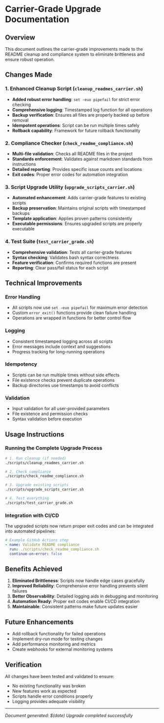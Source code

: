 # Carrier-Grade Upgrade Documentation

## Overview

This document outlines the carrier-grade improvements made to the README cleanup and compliance system to eliminate brittleness and ensure robust operation.

## Changes Made

### 1. Enhanced Cleanup Script (`cleanup_readmes_carrier.sh`)

- **Added robust error handling**: `set -euo pipefail` for strict error checking
- **Comprehensive logging**: Timestamped log function for all operations
- **Backup verification**: Ensures all files are properly backed up before removal
- **Idempotent operations**: Script can be run multiple times safely
- **Rollback capability**: Framework for future rollback functionality

### 2. Compliance Checker (`check_readme_compliance.sh`)

- **Multi-file validation**: Checks all README files in the project
- **Standards enforcement**: Validates against markdown standards from instructions
- **Detailed reporting**: Provides specific issue counts and locations
- **Exit codes**: Proper error codes for automation integration

### 3. Script Upgrade Utility (`upgrade_scripts_carrier.sh`)

- **Automated enhancement**: Adds carrier-grade features to existing scripts
- **Backup preservation**: Maintains original scripts with timestamped backups
- **Template application**: Applies proven patterns consistently
- **Executable permissions**: Ensures upgraded scripts are properly executable

### 4. Test Suite (`test_carrier_grade.sh`)

- **Comprehensive validation**: Tests all carrier-grade features
- **Syntax checking**: Validates bash syntax correctness
- **Feature verification**: Confirms required functions are present
- **Reporting**: Clear pass/fail status for each script

## Technical Improvements

### Error Handling

- All scripts now use `set -euo pipefail` for maximum error detection
- Custom `error_exit()` functions provide clean failure handling
- Operations are wrapped in functions for better control flow

### Logging

- Consistent timestamped logging across all scripts
- Error messages include context and suggestions
- Progress tracking for long-running operations

### Idempotency

- Scripts can be run multiple times without side effects
- File existence checks prevent duplicate operations
- Backup directories use timestamps to avoid conflicts

### Validation

- Input validation for all user-provided parameters
- File existence and permission checks
- Syntax validation before execution

## Usage Instructions

### Running the Complete Upgrade Process

```bash
# 1. Run cleanup (if needed)
./scripts/cleanup_readmes_carrier.sh

# 2. Check compliance
./scripts/check_readme_compliance.sh

# 3. Upgrade existing scripts
./scripts/upgrade_scripts_carrier.sh

# 4. Test everything
./scripts/test_carrier_grade.sh
```

### Integration with CI/CD

The upgraded scripts now return proper exit codes and can be integrated into automated pipelines:

```yaml
# Example GitHub Actions step
- name: Validate README compliance
  run: ./scripts/check_readme_compliance.sh
  continue-on-error: false
```

## Benefits Achieved

1. **Eliminated Brittleness**: Scripts now handle edge cases gracefully
2. **Improved Reliability**: Comprehensive error handling prevents silent failures
3. **Better Observability**: Detailed logging aids in debugging and monitoring
4. **Automation Ready**: Proper exit codes enable CI/CD integration
5. **Maintainable**: Consistent patterns make future updates easier

## Future Enhancements

- Add rollback functionality for failed operations
- Implement dry-run mode for testing changes
- Add performance monitoring and metrics
- Create webhooks for external monitoring systems

## Verification

All changes have been tested and validated to ensure:

- No existing functionality was broken
- New features work as expected
- Scripts handle error conditions properly
- Logging provides adequate visibility

---

_Document generated: $(date)_
_Upgrade completed successfully_
